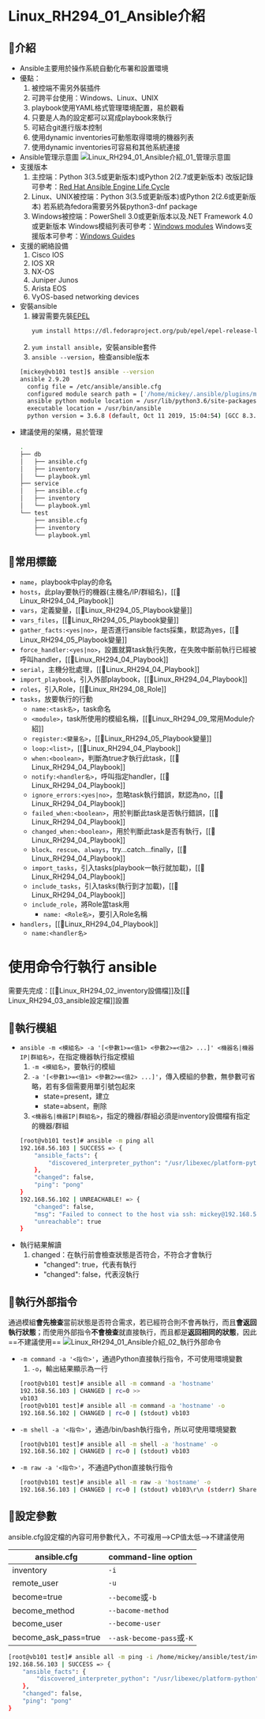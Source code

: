 # Linux_RH294_01_Ansible介紹
## 🐧介紹
- Ansible主要用於操作系統自動化布署和設置環境
- 優點：
	1. 被控端不需另外裝插件
	2. 可跨平台使用：Windows、Linux、UNIX
	3. playbook使用YAML格式管理環境配置，易於觀看
	4. 只要是人為的設定都可以寫成playbook來執行
	5. 可結合git進行版本控制
	6. 使用dynamic inventories可動態取得環境的機器列表
	7. 使用dynamic inventories可容易和其他系統連接
- Ansible管理示意圖
	![Linux_RH294_01_Ansible介紹_01_管理示意圖](https://github.com/MickeyHuang233/CodingStudyNote/blob/main/03_Linux/%F0%9F%90%A7RH294_Linux%E8%87%AA%E5%8B%95%E5%8C%96/images/Linux_RH294_01_Ansible%E4%BB%8B%E7%B4%B9_01_%E7%AE%A1%E7%90%86%E7%A4%BA%E6%84%8F%E5%9C%96.png?raw=true)
- 支援版本
	1. 主控端：Python 3(3.5或更新版本)或Python 2(2.7或更新版本)
		改版記錄可參考：[Red Hat Ansible Engine Life Cycle](https://access.redhat.com/support/policy/updates/ansible-engine)
	2. Linux、UNIX被控端：Python 3(3.5或更新版本)或Python 2(2.6或更新版本)
		若系統為fedora需要另外裝python3-dnf package
	3. Windows被控端：PowerShell 3.0或更新版本以及.NET Framework 4.0或更新版本
		Windows模組列表可參考：[Windows modules](https://docs.ansible.com/ansible/2.9/modules/list_of_windows_modules.html)
		Windows支援版本可參考：[Windows Guides](https://docs.ansible.com/ansible/latest/user_guide/windows.html)
- 支援的網絡設備
	1. Cisco IOS
	2. IOS XR
	3. NX-OS
	4. Juniper Junos
	5. Arista EOS
	6. VyOS-based networking devices
- 安裝ansible
	1. 練習需要先裝[EPEL](https://fedoraproject.org/wiki/EPEL)
		```bash
		yum install https://dl.fedoraproject.org/pub/epel/epel-release-latest-8.noarch.rpm
		```
	2. `yum install ansible`，安裝ansible套件
	3. `ansible --version`，檢查ansible版本
	```bash
	[mickey@vb101 test]$ ansible --version
	ansible 2.9.20
	  config file = /etc/ansible/ansible.cfg
	  configured module search path = ['/home/mickey/.ansible/plugins/modules', '/usr/share/ansible/plugins/modules']
	  ansible python module location = /usr/lib/python3.6/site-packages/ansible
	  executable location = /usr/bin/ansible
	  python version = 3.6.8 (default, Oct 11 2019, 15:04:54) [GCC 8.3.1 20190507 (Red Hat 8.3.1-4)]
	```
- 建議使用的架構，易於管理
	```bash
	.
	├── db
	│   ├── ansible.cfg
	│   ├── inventory
	│   └── playbook.yml
	├── service
	│   ├── ansible.cfg
	│   ├── inventory
	│   └── playbook.yml
	└── test
		├── ansible.cfg
		├── inventory
		└── playbook.yml
	```

## 🐧常用標籤
- `name`，playbook中play的命名
- `hosts`，此play要執行的機器(主機名/IP/群組名)，[[🐧Linux_RH294_04_Playbook]]
- `vars`，定義變量，[[🐧Linux_RH294_05_Playbook變量]]
- `vars_files`，[[🐧Linux_RH294_05_Playbook變量]]
- `gather_facts:<yes|no>`，是否進行ansible facts採集，默認為yes，[[🐧Linux_RH294_05_Playbook變量]]
- `force_handler:<yes|no>`，設置就算task執行失敗，在失敗中斷前執行已經被呼叫handler，[[🐧Linux_RH294_04_Playbook]]
- `serial`，主機分批處理，[[🐧Linux_RH294_04_Playbook]]
- `import_playbook`，引入外部playbook，[[🐧Linux_RH294_04_Playbook]]
- `roles`，引入Role，[[🐧Linux_RH294_08_Role]]
- `tasks`，放要執行的行動
	- `name:<task名>`，task命名
	- `<module>`，task所使用的模組名稱，[[🐧Linux_RH294_09_常用Module介紹]]
	- `register:<變量名>`，[[🐧Linux_RH294_05_Playbook變量]]
	- `loop:<list>`，[[🐧Linux_RH294_04_Playbook]]
	- `when:<boolean>`，判斷為true才執行此task，[[🐧Linux_RH294_04_Playbook]]
	- `notify:<handler名>`，呼叫指定handler，[[🐧Linux_RH294_04_Playbook]]
	- `ignore_errors:<yes|no>`，忽略task執行錯誤，默認為no，[[🐧Linux_RH294_04_Playbook]]
	- `failed_when:<boolean>`，用於判斷此task是否執行錯誤，[[🐧Linux_RH294_04_Playbook]]
	- `changed_when:<boolean>`，用於判斷此task是否有執行，[[🐧Linux_RH294_04_Playbook]]
	- `block`、`rescue`、`always`，try...catch...finally，[[🐧Linux_RH294_04_Playbook]]
	- `import_tasks`，引入tasks(playbook一執行就加載)，[[🐧Linux_RH294_04_Playbook]]
	- `include_tasks`，引入tasks(執行到才加載)，[[🐧Linux_RH294_04_Playbook]]
	- `include_role`，將Role當task用
		- `name: <Role名>`，要引入Role名稱
- `handlers`，[[🐧Linux_RH294_04_Playbook]]
	- `name:<handler名>`

# 使用命令行執行 ansible
需要先完成：[[🐧Linux_RH294_02_inventory設備檔]]及[[🐧Linux_RH294_03_ansible設定檔]]設置

## 🐧執行模組
- `ansible -m <模組名> -a '[<參數1>=<值1> <參數2>=<值2> ...]' <機器名|機器IP|群組名>`，在指定機器執行指定模組
	1. `-m <模組名>`，要執行的模組
	2. `-a '[<參數1>=<值1> <參數2>=<值2> ...]'`，傳入模組的參數，無參數可省略，若有多個需要用單引號包起來
		- state=present，建立
		- state=absent，刪除
	3. `<機器名|機器IP|群組名>`，指定的機器/群組必須是inventory設備檔有指定的機器/群組
	```bash
	[root@vb101 test]# ansible -m ping all
	192.168.56.103 | SUCCESS => {
		"ansible_facts": {
			"discovered_interpreter_python": "/usr/libexec/platform-python"
		},
		"changed": false,
		"ping": "pong"
	}
	192.168.56.102 | UNREACHABLE! => {
		"changed": false,
		"msg": "Failed to connect to the host via ssh: mickey@192.168.56.102: Permission denied (publickey,gssapi-keyex,gssapi-with-mic,password).",
		"unreachable": true
	}
	```
- 執行結果解讀
	1. changed：在執行前會檢查狀態是否符合，不符合才會執行
		- "changed": true，代表有執行
		- "changed": false，代表沒執行

## 🐧執行外部指令
通過模組**會先檢查**當前狀態是否符合需求，若已經符合則不會再執行，而且**會返回執行狀態**；而使用外部指令**不會檢查**就直接執行，而且都是**返回相同的狀態**，因此==不建議使用==
![Linux_RH294_01_Ansible介紹_02_執行外部命令](https://github.com/MickeyHuang233/CodingStudyNote/blob/main/03_Linux/%F0%9F%90%A7RH294_Linux%E8%87%AA%E5%8B%95%E5%8C%96/images/Linux_RH294_01_Ansible%E4%BB%8B%E7%B4%B9_02_%E5%9F%B7%E8%A1%8C%E5%A4%96%E9%83%A8%E5%91%BD%E4%BB%A4.png?raw=true)
- `-m command -a '<指令>'`，通過Python直接執行指令，不可使用環境變數
	1. `-o`，輸出結果顯示為一行
	```bash
	[root@vb101 test]# ansible all -m command -a 'hostname'
	192.168.56.103 | CHANGED | rc=0 >>
	vb103
	[root@vb101 test]# ansible all -m command -a 'hostname' -o
	192.168.56.102 | CHANGED | rc=0 | (stdout) vb103
	```
- `-m shell -a '<指令>'`，通過/bin/bash執行指令，所以可使用環境變數
	```bash
	[root@vb101 test]# ansible all -m shell -a 'hostname' -o
	192.168.56.102 | CHANGED | rc=0 | (stdout) vb103
	```
- `-m raw -a '<指令>'`，不通過Python直接執行指令
	```bash
	[root@vb101 test]# ansible all -m raw -a 'hostname' -o
	192.168.56.103 | CHANGED | rc=0 | (stdout) vb103\r\n (stderr) Shared connection to 192.168.56.103 closed.\r\n
	```

## 🐧設定參數
ansible.cfg設定檔的內容可用參數代入，不可複用-->CP值太低-->不建議使用

| ansible.cfg          | command-line option       |
| -------------------- | ------------------------- |
| inventory            | `-i`                      |
| remote_user          | `-u`                      |
| become=true          | `--become`或`-b`          |
| become_method        | `--bacome-method`         |
| become_user          | `--become-user`           |
| become_ask_pass=true | `--ask-become-pass`或`-K` |

```bash
[root@vb101 test]# ansible all -m ping -i /home/mickey/ansible/test/inventory -u mickey --become-method sudo --become-user root
192.168.56.103 | SUCCESS => {
    "ansible_facts": {
        "discovered_interpreter_python": "/usr/libexec/platform-python"
    },
    "changed": false,
    "ping": "pong"
}
```
